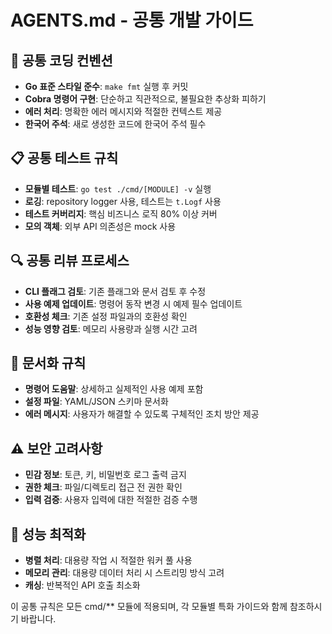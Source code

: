 <!-- 🚫 AI_MODIFY_PROHIBITED -->
<!-- This file should not be modified by AI agents -->

# AGENTS.md - 공통 개발 가이드

## 🔧 공통 코딩 컨벤션

- **Go 표준 스타일 준수**: `make fmt` 실행 후 커밋
- **Cobra 명령어 구현**: 단순하고 직관적으로, 불필요한 추상화 피하기
- **에러 처리**: 명확한 에러 메시지와 적절한 컨텍스트 제공
- **한국어 주석**: 새로 생성한 코드에 한국어 주석 필수

## 📋 공통 테스트 규칙

- **모듈별 테스트**: `go test ./cmd/[MODULE] -v` 실행
- **로깅**: repository logger 사용, 테스트는 `t.Logf` 사용
- **테스트 커버리지**: 핵심 비즈니스 로직 80% 이상 커버
- **모의 객체**: 외부 API 의존성은 mock 사용

## 🔍 공통 리뷰 프로세스

- **CLI 플래그 검토**: 기존 플래그와 문서 검토 후 수정
- **사용 예제 업데이트**: 명령어 동작 변경 시 예제 필수 업데이트
- **호환성 체크**: 기존 설정 파일과의 호환성 확인
- **성능 영향 검토**: 메모리 사용량과 실행 시간 고려

## 📖 문서화 규칙

- **명령어 도움말**: 상세하고 실제적인 사용 예제 포함
- **설정 파일**: YAML/JSON 스키마 문서화
- **에러 메시지**: 사용자가 해결할 수 있도록 구체적인 조치 방안 제공

## ⚠️ 보안 고려사항

- **민감 정보**: 토큰, 키, 비밀번호 로그 출력 금지
- **권한 체크**: 파일/디렉토리 접근 전 권한 확인
- **입력 검증**: 사용자 입력에 대한 적절한 검증 수행

## 🚀 성능 최적화

- **병렬 처리**: 대용량 작업 시 적절한 워커 풀 사용
- **메모리 관리**: 대용량 데이터 처리 시 스트리밍 방식 고려
- **캐싱**: 반복적인 API 호출 최소화

이 공통 규칙은 모든 cmd/** 모듈에 적용되며, 각 모듈별 특화 가이드와 함께 참조하시기 바랍니다.
